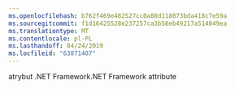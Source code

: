 ```yaml
---
ms.openlocfilehash: b762f469e482527cc0a88d118073bda418c7e59a
ms.sourcegitcommit: f1d16425528e237257ca3b58eb49217a514849ea
ms.translationtype: MT
ms.contentlocale: pl-PL
ms.lasthandoff: 04/24/2019
ms.locfileid: "63871407"
---
```

<span data-ttu-id="736d8-101">atrybut .NET Framework</span><span class="sxs-lookup"><span data-stu-id="736d8-101">.NET Framework attribute</span></span>